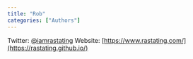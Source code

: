 ```yaml
---
title: "Rob"
categories: ["Authors"]
---
```


Twitter: [@iamrastating](https://twitter.com/iamrastating)
Website: [https://www.rastating.com/](https://rastating.github.io/)
